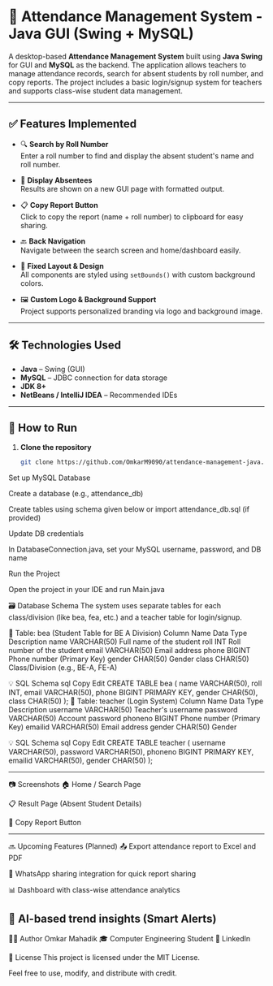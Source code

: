# 📝 Attendance Management System - Java GUI (Swing + MySQL)

A desktop-based **Attendance Management System** built using **Java Swing** for GUI and **MySQL** as the backend. The application allows teachers to manage attendance records, search for absent students by roll number, and copy reports. The project includes a basic login/signup system for teachers and supports class-wise student data management.

---

## ✅ Features Implemented

- 🔍 **Search by Roll Number**  
  Enter a roll number to find and display the absent student's name and roll number.

- 🧾 **Display Absentees**  
  Results are shown on a new GUI page with formatted output.

- 📋 **Copy Report Button**  
  Click to copy the report (name + roll number) to clipboard for easy sharing.

- 🔙 **Back Navigation**  
  Navigate between the search screen and home/dashboard easily.

- 🎨 **Fixed Layout & Design**  
  All components are styled using `setBounds()` with custom background colors.

- 🖼️ **Custom Logo & Background Support**  
  Project supports personalized branding via logo and background image.

---

## 🛠️ Technologies Used

- **Java** – Swing (GUI)
- **MySQL** – JDBC connection for data storage
- **JDK 8+**
- **NetBeans / IntelliJ IDEA** – Recommended IDEs

---

## 📂 How to Run

1. **Clone the repository**
   ```bash
   git clone https://github.com/OmkarM9090/attendance-management-java.git
Set up MySQL Database

Create a database (e.g., attendance_db)

Create tables using schema given below or import attendance_db.sql (if provided)

Update DB credentials

In DatabaseConnection.java, set your MySQL username, password, and DB name

Run the Project

Open the project in your IDE and run Main.java

🗃️ Database Schema
The system uses separate tables for each class/division (like bea, fea, etc.) and a teacher table for login/signup.

📌 Table: bea (Student Table for BE A Division)
Column Name	Data Type	Description
name	VARCHAR(50)	Full name of the student
roll	INT	Roll number of the student
email	VARCHAR(50)	Email address
phone	BIGINT	Phone number (Primary Key)
gender	CHAR(50)	Gender
class	CHAR(50)	Class/Division (e.g., BE-A, FE-A)

💡 SQL Schema
sql
Copy
Edit
CREATE TABLE bea (
    name VARCHAR(50),
    roll INT,
    email VARCHAR(50),
    phone BIGINT PRIMARY KEY,
    gender CHAR(50),
    class CHAR(50)
);
📌 Table: teacher (Login System)
Column Name	Data Type	Description
username	VARCHAR(50)	Teacher's username
password	VARCHAR(50)	Account password
phoneno	BIGINT	Phone number (Primary Key)
emailid	VARCHAR(50)	Email address
gender	CHAR(50)	Gender

💡 SQL Schema
sql
Copy
Edit
CREATE TABLE teacher (
    username VARCHAR(50),
    password VARCHAR(50),
    phoneno BIGINT PRIMARY KEY,
    emailid VARCHAR(50),
    gender CHAR(50)
);

---
📷 Screenshots
🏠 Home / Search Page

📋 Result Page (Absent Student Details)

🧾 Copy Report Button

---

🔜 Upcoming Features (Planned)
📤 Export attendance report to Excel and PDF

📲 WhatsApp sharing integration for quick report sharing

📊 Dashboard with class-wise attendance analytics

🧠 AI-based trend insights (Smart Alerts)
---
👨‍💻 Author
Omkar Mahadik
🎓 Computer Engineering Student
🔗 LinkedIn

📜 License
This project is licensed under the MIT License.

Feel free to use, modify, and distribute with credit.
